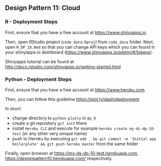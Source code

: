 ## Design Pattern 11: Cloud

### R - Deployment Steps

First, ensure that you have a free account at <https://www.shinyapps.io>.

Then, open RStudio project (`code_data.Rproj`) from `code_data` folder. 
Next, open `R_DP_10.Rmd` so that you can change API keys which you can found in your shinyapps.io dashboard (<https://www.shinyapps.io/admin/#/tokens>).

Shinyapps tutorial can be found at <http://docs.rstudio.com/shinyapps.io/getting-started.html>

### Python - Deployment Steps

First, ensure that you have a free account at <https://www.heroku.com>.

Then, you can follow this guideline <https://plot.ly/dash/deployment>.

In short:
- change directory to `python-plotly` in `dp_9`
- create a git repository `git init` there
- install `Heroku CLI` and execute for example `heroku create my-ds-dp-10-test` (or any other very unique name)
- push to Heroku by executing `git add . && git commit -m 'Initial app boilerplate' && git push heroku master` from the same folder 

Finally, open browser at <https://my-ds-dp-10-test.herokuapp.com>, <https://designpattern10.herokuapp.com/> respectively.

